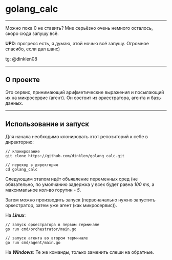 # golang_calc

---

Можно пока 0 не ставить? Мне серьёзно очень немного осталось, скоро сюда запушу всё.

**UPD**: прогресс есть, я думаю, этой ночью всё запушу. Огромное спасибо, если дал шанс)

tg: @dinklen08

---

## О проекте
Это сервис, принимающий арифметические выражения и посылающий их на микросервис (агент). Он состоит из оркестратора, агента и базы данных.

---

## Использование и запуск
Для начала необходимо клонировать этот репозиторий к себе в директорию:

```
// клонирование
git clone https://github.com/dinklen/golang_calc.git

// переход в директорию
cd golang_calc
```

Следующим этапом идёт объявление переменных сред (не обязательно, по умолчанию задержка у всех будет равна *100 ms*, а максимальное кол-во горутин - *5*.

Затем можно производить запуск (первоначально нужно запустить оркестратор, затем уже агент (как микросервис)).

На ***Linux***:
```
// запуск оркестратора в первом терминале
go run cmd/orchestrator/main.go

// запуск агента во втором терминале
go run cmd/agent/main.go
```

На ***Windows***:
Те же команды, только заменить слеши на обратные.
